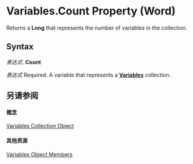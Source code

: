 
# Variables.Count Property (Word)

Returns a  **Long** that represents the number of variables in the collection.


## Syntax

 _表达式_. **Count**

 _表达式_ Required. A variable that represents a **[Variables](9719d0d4-319d-c710-d243-12a9dee45880.md)** collection.


## 另请参阅


#### 概念


[Variables Collection Object](9719d0d4-319d-c710-d243-12a9dee45880.md)
#### 其他资源


[Variables Object Members](http://msdn.microsoft.com/library/9f25cf3f-32f6-e9c4-3193-2e07c3f5d84c%28Office.15%29.aspx)